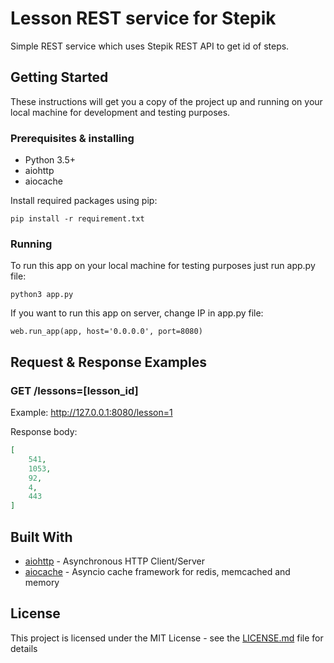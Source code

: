 # Lesson REST service for Stepik

Simple REST service which uses Stepik REST API to get id of steps.

## Getting Started

These instructions will get you a copy of the project up and running on your local machine for development and testing purposes.

### Prerequisites & installing

* Python 3.5+
* aiohttp
* aiocache

Install required packages using pip:
```
pip install -r requirement.txt
```

### Running

To run this app on your local machine for testing purposes just run app.py file:

```
python3 app.py
```

If you want to run this app on server, change IP in app.py file:

```python3
web.run_app(app, host='0.0.0.0', port=8080)
```

## Request & Response Examples

### GET /lessons=[lesson_id]

Example: http://127.0.0.1:8080/lesson=1

Response body:

```json
[
    541,
    1053,
    92,
    4,
    443
]
```

## Built With

* [aiohttp](https://github.com/aio-libs/aiohttp/) - Asynchronous HTTP Client/Server
* [aiocache](https://github.com/argaen/aiocache) - Asyncio cache framework for redis, memcached and memory 


## License

This project is licensed under the MIT License - see the [LICENSE.md](LICENSE.md) file for details
